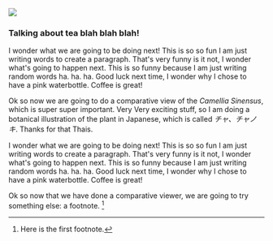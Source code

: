 <a href="https://www.juncture-digital.org"><img src="https://juncture-digital.github.io/juncture/static/images/ve-button.png"></a>

<param ve-config 
title="More about tea!"    
source-image="https://upload.wikimedia.org/wikipedia/commons/6/6e/Camellia_sinensis-IMG_3444.jpg"   
banner="https://upload.wikimedia.org/wikipedia/commons/6/6e/Camellia_sinensis-IMG_3444.jpg" 
height=100
author="Thais Perez"
layout="vertical">

### Talking about tea blah blah blah!

	   
I wonder what we are going to be doing next! This is so so fun I am just writing words to create a paragraph. That's very funny is it not, I wonder what's going to happen next. This is so funny because I am just writing random words ha. ha. ha. Good luck next time, I wonder why I chose to have a pink waterbottle. Coffee is great!
<param ve-image
	   src="wc:Camellia sinensis drawing.jpg"
	   caption="This is Camellia sinensis">
<param ve-image
	   src="wc:T2 06 Camellia sinensis par Pierre-Joseph Redouté.jpeg"
	   caption="thank you here is another lol">
	   
Ok so now we are going to do a comparative view of the *Camellia Sinensus*, which is super super important. Very Very exciting stuff, so I am doing a botanical illustration of the plant in Japanese, which is called *チャ、チャノキ*.  Thanks for that Thais. 
<param ve-compare
	   src="gh:thaisperezz/plant-humanities-summerprogram/main/session-2/Camellia Sinensus_IMG_1.jpeg"
	   caption="This is the compare viewer of a botanical illustration of *Camellia sinensus* and a true visual of the plant.">
<param ve-compare
	   src="wc:Camellia sinensis チャ、チャノキ.jpg">
	   
	   
I wonder what we are going to be doing next! This is so so fun I am just writing words to create a paragraph. That's very funny is it not, I wonder what's going to happen next. This is so funny because I am just writing random words ha. ha. ha. Good luck next time, I wonder why I chose to have a pink waterbottle. Coffee is great!

<param ve-image
	   src="gh:thaisperezz/plant-humanities-summerprogram/main/session-2/Camellia Sinensus_IMG_2.jpg"
	   caption="Here is a *Camellia Sinensus*.">
			
			
Ok so now that we have done a comparative viewer, we are going to try something else: a footnote. [^1]



			
[^1]: Here is the first footnote.
	   